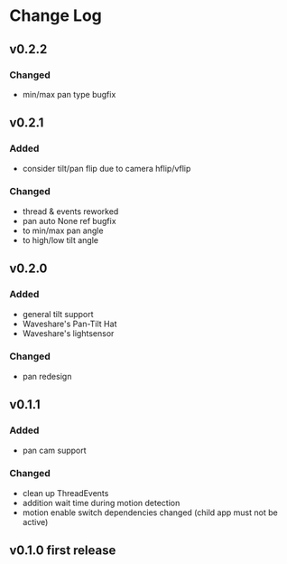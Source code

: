 # Change Log

## v0.2.2

### Changed
 * min/max pan type bugfix

## v0.2.1

### Added
 * consider tilt/pan flip due to camera hflip/vflip

### Changed
 * thread & events reworked
 * pan auto None ref bugfix
 * to min/max pan angle
 * to high/low tilt angle

## v0.2.0

### Added
 * general tilt support
 * Waveshare's Pan-Tilt Hat
 * Waveshare's lightsensor

### Changed
 * pan redesign

## v0.1.1

### Added
 * pan cam support

### Changed
 * clean up ThreadEvents
 * addition wait time during motion detection
 * motion enable switch dependencies changed (child app must not be active)

## v0.1.0 first release

